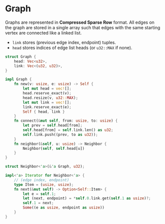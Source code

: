 # Graph

Graphs are represented in **Compressed Sparse Row** format.
All edges on the graph are stored in a single array
such that edges with the same starting vertex are connected like a linked list.

- `link` stores (previous edge index, endpoint) tuples.
- `head` stores indices of edge list heads (or `u32::MAX` if none).

```rust
struct Graph {
    head: Vec<u32>,
    link: Vec<(u32, u32)>,
}

impl Graph {
    fn new(v: usize, e: usize) -> Self {
        let mut head = vec![];
        head.reserve_exact(v);
        head.resize(v, u32::MAX);
        let mut link = vec![];
        link.reserve_exact(e);
        Self { head, link }
    }
    fn connect(&mut self, from: usize, to: usize) {
        let prev = self.head[from];
        self.head[from] = self.link.len() as u32;
        self.link.push((prev, to as u32));
    }
    fn neighbor(&self, u: usize) -> Neighbor {
        Neighbor(self, self.head[u])
    }
}

struct Neighbor<'a>(&'a Graph, u32);

impl<'a> Iterator for Neighbor<'a> {
    // (edge index, endpoint)
    type Item = (usize, usize);
    fn next(&mut self) -> Option<Self::Item> {
        let e = self.1;
        let (next, endpoint) = *self.0.link.get(self.1 as usize)?;
        self.1 = next;
        Some((e as usize, endpoint as usize))
    }
}
```
